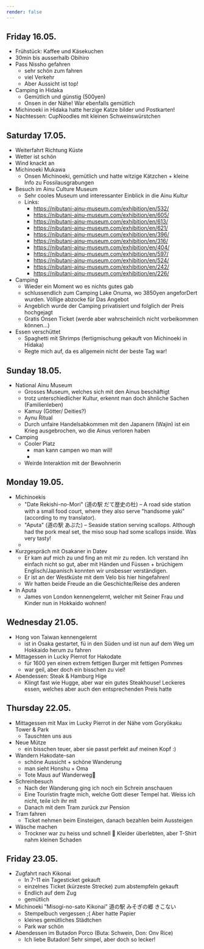 ```yaml
---
render: false
---
```


## Friday 16.05.
- Frühstück: Kaffee und Käsekuchen
- 30min bis ausserhalb Obihiro
- Pass Nissho gefahren
	- sehr schön zum fahren
	- viel Verkehr
	- Aber Aussicht ist top!
- Camping in Hidaka
	- Gemütlich und günstig (500yen)
	- Onsen in der Nähe! War ebenfalls gemütlich
- Michinoeki in Hidaka hatte herzige Katze bilder und Postkarten! 
- Nachtessen: CupNoodles mit kleinen Schweinswürstchen

## Saturday 17.05.
- Weiterfahrt Richtung Küste
- Wetter ist schön
- Wind knackt an
- Michinoeki Mukawa
	- Onsen Michinoeki, gemütlich und hatte witzige Kätzchen + kleine Info zu Fossilausgrabungen
- Besuch im Ainu Culture Museum
	- Sehr cooles Museum und interessanter Einblick in die Ainu Kultur
	- Links:
		- https://nibutani-ainu-museum.com/exhibition/en/532/
		- https://nibutani-ainu-museum.com/exhibition/en/605/
		- https://nibutani-ainu-museum.com/exhibition/en/613/
		- https://nibutani-ainu-museum.com/exhibition/en/621/
		- https://nibutani-ainu-museum.com/exhibition/en/396/
		- https://nibutani-ainu-museum.com/exhibition/en/316/
		- https://nibutani-ainu-museum.com/exhibition/en/404/
		- https://nibutani-ainu-museum.com/exhibition/en/597/
		- https://nibutani-ainu-museum.com/exhibition/en/524/
		- https://nibutani-ainu-museum.com/exhibition/en/242/
		- https://nibutani-ainu-museum.com/exhibition/en/226/
- Camping
	- Wieder ein Moment wo es nichts gutes gab
	- schlussendlich zum Camping Lake Onuma, wo 3850yen angeforDert wurden. Völlige abzocke für Das Angebot
	- Angeblich wurde der Camping privatisiert und folglich der Preis hochgejagt
	- Gratis Onsen Ticket (werde aber wahrscheinlich nicht vorbeikommen können...)
- Essen verschüttet
	- Spaghetti mit Shrimps (fertigmischung gekauft von Michinoeki in Hidaka)
	- Regte mich auf,  da es allgemein nicht der beste Tag war! 

## Sunday 18.05.

- National Ainu Museum
	- Grosses Museum, welches sich mit den Ainus beschäftigt
	- trotz unterschiedlicher Kultur,  erkennt man doch ähnliche Sachen (Familienleben)
	- Kamuy (Götter/ Deities?)
	- Aynu Ritual
	- Durch unfaire Handelsabkommen mit den Japanern (Wajin) ist ein Krieg ausgebrochen, wo die Ainus verloren haben
- Camping
	- Cooler Platz
		- man kann campen wo man will!
		- 
	- Weirde Interaktion mit der Bewohnerin


## Monday 19.05.
- Michinoekis
	- "Date Rekishi-no-Mori" (道の駅 だて歴史の杜) – A road side station with a small food court, where they also serve "handsome yaki" (according to my translator). 
	-  "Aputa" (道の駅 あぷた) – Seaside station serving scallops. Although had the pork meal set, the miso soup had some scallops inside. Was very tasty!
	- 
-  Kurzgespräch mit Osakaner in Datev
	- Er kam auf mich zu und fing an mit mir zu reden. Ich verstand ihn einfach nicht so gut, aber mit Händen und Füssen + brüchigem Englisch/Japanisch konnten wir unsbesser verständigen.
	- Er ist an der Westküste mit dem Velo bis hier hingefahren!
	- Wir hatten beide Freude an die Geschichte/Reise des anderen
- In Aputa
	- James von London kennengelernt, welcher mit Seiner Frau und Kinder nun in Hokkaido wohnen!



## Wednesday 21.05.
- Hong von Taiwan kennengelernt
	- ist in Osaka gestartet, fü in den Süden und ist nun auf dem Weg um Hokkaido herum zu fahren
- Mittagessen in Lucky Pierrot for Hakodate
	- für 1600 yen einen extrem fettigen Burger mit fettigen Pommes
	- war geil, aber doch ein bisschen zu viel!
- Abendessen: Steak & Hamburg Hige
	- Klingt fast wie Hugge, aber war ein gutes Steakhouse! Leckeres essen, welches aber auch den entsprechenden Preis hatte



## Thursday 22.05.
- Mittagessen mit Max im Lucky Pierrot in der Nähe vom Goryōkaku Tower & Park
	- Tauschten uns aus
- Neue Mütze
	- ein bisschen teuer, aber sie passt perfekt auf meinen Kopf :)
- Wandern Hakodate-san
	-  schöne Aussicht + schöne Wanderung
	- man sieht Honshu + Oma
	- Tote Maus auf Wanderweg🥲
- Schreinbesuch
	- Nach der Wanderung ging ich noch ein Schrein anschauen
	- Eine Touristin fragte mich, welche Gott dieser Tempel hat. Weiss ich nicht, teile ich ihr mit
	- Danach mit dem Tram zurück zur Pension
- Tram fahren
	- Ticket nehmen beim Einsteigen, danach bezahlen beim Aussteigen
- Wäsche machen
	- Trockner war zu heiss und schnell 🥲 Kleider überlebten, aber T-Shirt nahm kleinen Schaden


## Friday 23.05.
- Zugfahrt nach Kikonai
	- In 7-11 ein Tagesticket gekauft 
	- einzelnes Ticket (kürzeste Strecke) zum abstempfeln gekauft
	- Endlich auf dem Zug
	- gemütlich
- Michinoeki "Misogi-no-sato Kikonai” 道の駅 みそぎの郷 きこない
	- Stempelbuch vergessen ;( Aber hatte Papier
	- kleines gemütliches Städtchen
	- Park war schön
- Abendessen im Butadon Porco (Buta: Schwein, Don: Onv Rice)
	- Ich liebe Butadon! Sehr simpel, aber doch so lecker!

